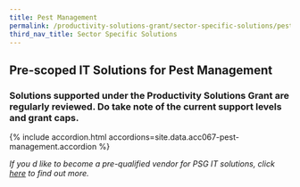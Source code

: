 ```yaml
---
title: Pest Management
permalink: /productivity-solutions-grant/sector-specific-solutions/pestmanagement/
third_nav_title: Sector Specific Solutions
---
```


## Pre-scoped IT Solutions for Pest Management

### Solutions supported under the Productivity Solutions Grant are regularly reviewed. Do take note of the current support levels and grant caps.

{% include accordion.html accordions=site.data.acc067-pest-management.accordion %}

_If you d like to become a pre-qualified vendor for PSG IT solutions, click <a target='_blank' href='https://www.imda.gov.sg/icmvendors' >here</a> to find out more._